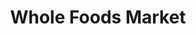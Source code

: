 ---
title: "Whole Foods Market"
url: /boulder/whole-foods-market-alpine-avenue/
shop: Supermarkt
---